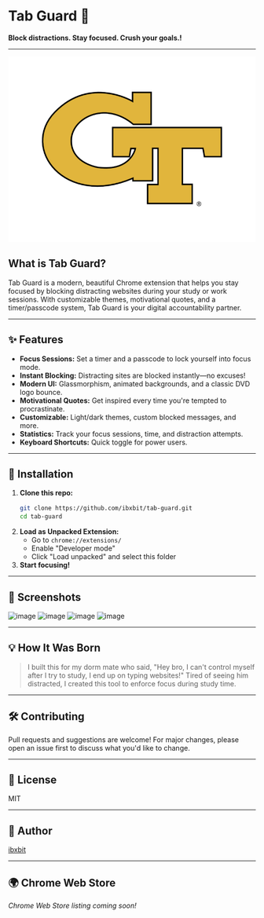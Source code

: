 # Tab Guard 🔐 
 
**Block distractions. Stay focused. Crush your goals.!**  
 
---        
    
![Tab Guard Logo](assets/tab-guard-logo.png) 
  
## What is Tab Guard?
Tab Guard is a modern, beautiful Chrome extension that helps you stay focused by blocking distracting websites during your study or work sessions. With customizable themes, motivational quotes, and a timer/passcode system, Tab Guard is your digital accountability partner.
   
---          
        
## ✨ Features     
- **Focus Sessions:** Set a timer and a passcode to lock yourself into focus mode.   
- **Instant Blocking:** Distracting sites are blocked instantly—no excuses!  
- **Modern UI:** Glassmorphism, animated backgrounds, and a classic DVD logo bounce. 
- **Motivational Quotes:** Get inspired every time you're tempted to procrastinate. 
- **Customizable:** Light/dark themes, custom blocked messages, and more.  
- **Statistics:** Track your focus sessions, time, and distraction attempts.
- **Keyboard Shortcuts:** Quick toggle for power users.
  
---  
   
  
## 🚀 Installation  
1. **Clone this repo:** 
   ```bash
   git clone https://github.com/ibxbit/tab-guard.git 
   cd tab-guard 
   ```
2. **Load as Unpacked Extension:**
   - Go to `chrome://extensions/`
   - Enable "Developer mode"
   - Click "Load unpacked" and select this folder
3. **Start focusing!**

---

## 📸 Screenshots
![image](https://github.com/user-attachments/assets/d269cbd9-06c6-4d85-9636-560894b2640a)
![image](https://github.com/user-attachments/assets/e1bd22b3-7dbb-46cf-97c1-4cc4371e3e4e)
![image](https://github.com/user-attachments/assets/ca94637d-2216-4274-9c1f-cb78446b0737)
![image](https://github.com/user-attachments/assets/dcd55868-e5d7-4c89-a6cb-915745d6d231)



---

## 💡 How It Was Born
> I built this for my dorm mate who said, "Hey bro, I can't control myself after I try to study, I end up on typing websites!" Tired of seeing him distracted, I created this tool to enforce focus during study time.

---

## 🛠️ Contributing 
Pull requests and suggestions are welcome! For major changes, please open an issue first to discuss what you'd like to change.

---

## 📄 License
MIT

---

## 👤 Author
[ibxbit](https://github.com/ibxbit)

---

## 🌍 Chrome Web Store
_Chrome Web Store listing coming soon!_

